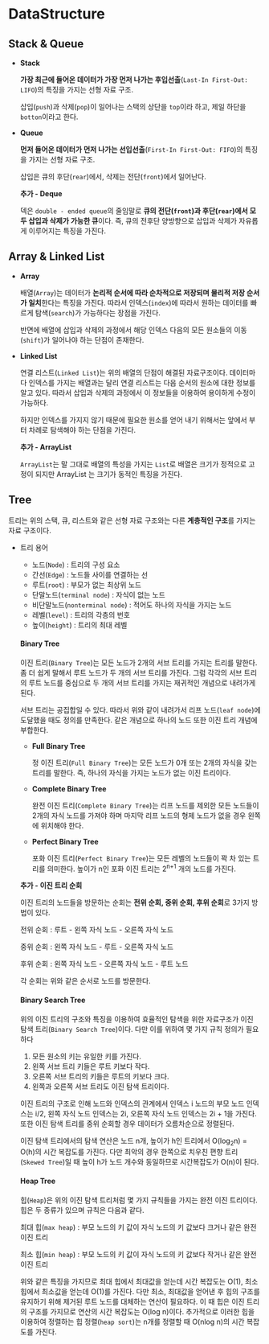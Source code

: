 # DataStructure

## Stack & Queue

- **Stack**

  **가장 최근에 들어온 데이터가 가장 먼저 나가는 후입선출**(`Last-In First-Out: LIFO`)의 특징을 가지는 선형 자료 구조.
  
  삽입(`push`)과 삭제(`pop`)이 일어나는 스택의 상단을 `top`이라 하고, 제일 하단을 `botton`이라고 한다.

- **Queue**

  **먼저 들어온 데이터가 먼저 나가는 선입선출**(`First-In First-Out: FIFO`)의 특징을 가지는 선형 자료 구조.
  
  삽입은 큐의 후단(`rear`)에서, 삭제는 전단(`front`)에서 일어난다.

  

  **추가 - Deque**
  
  덱은 `double - ended queue`의 줄임말로 **큐의 전단(`front`)과 후단(`rear`)에서 모두 삽입과 삭제가 가능한 큐**이다. 즉, 큐의 전후단 양방향으로 삽입과 삭제가 자유롭게 이루어지는 특징을 가진다.



## Array & Linked List

- **Array**

  배열(`Array`)는 데이터가 **논리적 순서에 따라 순차적으로 저장되며 물리적 저장 순서가 일치**한다는 특징을 가진다. 따라서 인덱스(`index`)에 따라서  원하는 데이터를 빠르게 탐색(`search`)가 가능하다는 장점을 가진다.
  
  반면에 배열에 삽입과 삭제의 과정에서 해당 인덱스 다음의 모든 원소들의 이동(`shift`)가 일어나야 하는 단점이 존재한다.

- **Linked List**

  연결 리스트(`Linked List`)는 위의 배열의 단점이 해결된 자료구조이다. 데이터마다 인덱스를 가지는 배열과는 달리 연결 리스트는 다음 순서의 원소에 대한 정보를 알고 있다. 따라서 삽입과 삭제의 과정에서 이 정보들을 이용하여 용이하게 수정이 가능하다.
  
  하지만 인덱스를 가지지 않기 때문에 필요한 원소를 얻어 내기 위해서는 앞에서 부터 차례로 탐색해야 하는 단점을 가진다. 

  

  **추가 - ArrayList**
  
  `ArrayList`는 말 그대로 배열의 특성을 가지는 `List`로 배열은 크기가 정적으로 고정이 되지만 ArrayList 는 크기가 동적인 특징을 가진다.



## Tree

트리는 위의 스택, 큐, 리스트와 같은 선형 자료 구조와는 다른 **계층적인 구조**를 가지는 자료 구조이다. 

- 트리 용어

  - 노드(`Node`) : 트리의 구성 요소
  - 간선(`Edge`) : 노드들 사이를 연결하는 선
  - 루트(`root`) : 부모가 없는 최상위 노드
  - 단말노드(`terminal node`) : 자식이 없는 노드
  - 비단말노드(`nonterminal node`) : 적어도 하나의 자식을 가지는 노드
  - 레벨(`level`) : 트리의 각층의 번호
  - 높이(`height`) : 트리의 최대 레벨

  #### Binary Tree

  이진 트리(`Binary Tree`)는 모든 노드가 2개의 서브 트리를 가지는 트리를 말한다. 좀 더 쉽게 말해서 루트 노드가 두 개의 서브 트리를 가진다. 그럼 각각의 서브 트리의 루트 노드를 중심으로 두 개의 서브 트리를 가지는 재귀적인 개념으로 내려가게 된다.

  서브 트리는 공집합일 수 있다. 따라서 위와 같이 내려가서 리프 노드(`leaf node`)에 도달했을 때도 정의를 만족한다. 같은 개념으로 하나의 노드 또한 이진 트리 개념에 부합한다.

  - **Full Binary Tree**

    정 이진 트리(`Full Binary Tree`)는 모든 노드가 0개 또는 2개의 자식을 갖는 트리를 말한다. 즉, 하나의 자식을 가지는 노드가 없는 이진 트리이다.

  - **Complete Binary Tree**

    완전 이진 트리(`Complete Binary Tree`)는 리프 노드를 제외한 모든 노드들이 2개의 자식 노드를 가져야 하며 마지막 리프 노드의 형제 노드가 없을 경우 왼쪽에 위치해야 한다.

  - **Perfect Binary Tree**

    포화 이진 트리(`Perfect Binary Tree`)는 모든 레벨의 노드들이 꽉 차 있는 트리를 의미한다. 높이가 n인 포화 이진 트리는 2<sup>n+1</sup> 개의 노드를 가진다.

  

  **추가 - 이진 트리 순회**

  이진 트리의 노드들을 방문하는 순회는 **전위 순회, 중위 순회, 후위 순회**로 3가지 방법이 있다.

  전위 순회 : 루트 - 왼쪽 자식 노드 - 오른쪽 자식 노드

  중위 순회 : 왼쪽 자식 노드 - 루트 - 오른쪽 자식 노드

  후위 순회 : 왼쪽 자식 노드 - 오른쪽 자식 노드 - 루트 노드

  각 순회는 위와 같은 순서로 노드를 방문한다.

  

  #### Binary Search Tree

  위의 이진 트리의 구조와 특징을 이용하여 효율적인 탐색을 위한 자료구조가 이진 탐색 트리(`Binary Search Tree`)이다.  다만 이를 위하여 몇 가지 규칙 정의가 필요하다

  1. 모든 원소의 키는 유일한 키를 가진다.
  2. 왼쪽 서브 트리 키들은 루트 키보다 작다.
  3. 오른쪽 서브 트리의 키들은 루트의 키보다 크다.
  4. 왼쪽과 오른쪽 서브 트리도 이진 탐색 트리이다.

  

  이진 트리의 구조로 인해 노드와 인덱스의 관계에서 인덱스 i 노드의 부모 노드 인덱스는 i/2, 왼쪽 자식 노드 인덱스는 2i, 오른쪽 자식 노드 인덱스는 2i + 1을 가진다. 또한 이진 탐색 트리를 중위 순회할 경우 데이터가 오름차순으로 정렬된다.

  이진 탐색 트리에서의 탐색 연산은 노드 n개, 높이가 h인 트리에서 O(log<sub>2</sub>n) = O(h)의 시간 복잡도를 가진다. 다만 최악의 경우 한쪽으로 치우친 편향 트리(`Skewed Tree`)일 때 높이 h가 노드 개수와 동일하므로 시간복잡도가 O(n)이 된다.

  

  #### Heap Tree

  힙(`Heap`)은 위의 이진 탐색 트리처럼 몇 가지 규칙들을 가지는 완전 이진 트리이다. 힙은 두 종류가 있으며 규칙은 다음과 같다.

  최대 힙(`max heap`) : 부모 노드의 키 값이 자식 노드의 키 값보다 크거나 같은 완전 이진 트리

  최소 힙(`min heap`) : 부모 노드의 키 값이 자식 노드의 키 값보다 작거나 같은 완전 이진 트리

  위와 같은 특징을 가지므로 최대 힙에서 최대값을 얻는데 시간 복잡도는 O(1), 최소 힙에서 최소값을 얻는데 O(1)를 가진다. 다만 최소, 최대값을 얻어낸 후 힙의 구조를 유지하기 위해 제거된 루트 노드를 대체하는 연산이 필요하다. 이 때 힙은 이진 트리의 구조를 가지므로 연산의 시간 복잡도는 O(log n)이다. 추가적으로 이러한 힙을 이용하여 정렬하는 힙 정렬(`heap sort`)는 n개를 정렬할 때 O(nlog n)의 시간 복잡도를 가진다.

